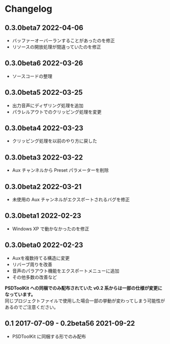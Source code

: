 # Changelog

## 0.3.0beta7 2022-04-06

- バッファーオーバーランすることがあったのを修正
- リソースの開放処理が間違っていたのを修正

## 0.3.0beta6 2022-03-26

- ソースコードの整理

## 0.3.0beta5 2022-03-25

- 出力音声にディザリング処理を追加
- パラレルアウトでのクリッピング処理を変更

## 0.3.0beta4 2022-03-23

- クリッピング処理を以前のやり方に戻した

## 0.3.0beta3 2022-03-22

- Aux チャンネルから Preset パラメーターを削除

## 0.3.0beta2 2022-03-21

- 未使用の Aux チャンネルがエクスポートされるバグを修正

## 0.3.0beta1 2022-02-23

- Windows XP で動かなかったのを修正

## 0.3.0beta0 2022-02-23

- Auxを複数持てる構造に変更
- リバーブ周りを改善
- 音声のパラアウト機能をエクスポートメニューに追加
- その他多数の改善など

**PSDToolKit への同梱でのみ配布されていた v0.2 系からは一部の仕様が変更になっています。**  
同じプロジェクトファイルで使用した場合一部の挙動が変わってしまう可能性があるのでご注意ください。

## 0.1 2017-07-09 - 0.2beta56 2021-09-22

- PSDToolKit に同梱する形でのみ配布
